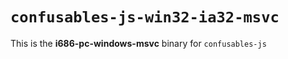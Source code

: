 # `confusables-js-win32-ia32-msvc`

This is the **i686-pc-windows-msvc** binary for `confusables-js`
